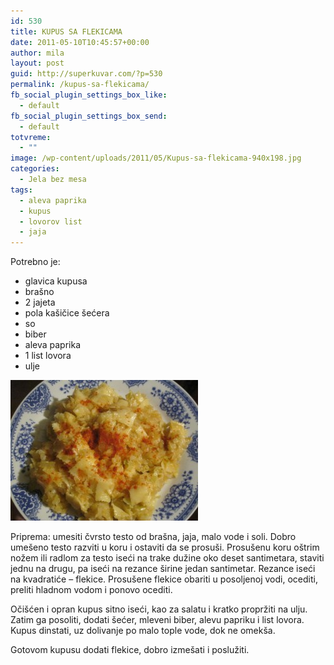 ```yaml
---
id: 530
title: KUPUS SA FLEKICAMA
date: 2011-05-10T10:45:57+00:00
author: mila
layout: post
guid: http://superkuvar.com/?p=530
permalink: /kupus-sa-flekicama/
fb_social_plugin_settings_box_like:
  - default
fb_social_plugin_settings_box_send:
  - default
totvreme:
  - ""
image: /wp-content/uploads/2011/05/Kupus-sa-flekicama-940x198.jpg
categories:
  - Jela bez mesa
tags:
  - aleva paprika
  - kupus
  - lovorov list
  - jaja
---
```

Potrebno je:

  * glavica kupusa
  * brašno
  * 2 jajeta
  * pola kašičice šećera
  * so
  * biber
  * aleva paprika
  * 1 list lovora
  * ulje

<img class="alignnone size-medium wp-image-4635" title="Kupus sa flekicama" src="/wp-content/uploads/2011/05/Kupus-sa-flekicama-300x225.jpg" alt="" width="300" height="225" /> 

Priprema: umesiti čvrsto testo od brašna, jaja, malo vode i soli. Dobro umešeno testo razviti u koru i ostaviti da se prosuši. Prosušenu koru oštrim nožem ili radlom za testo iseći na trake dužine oko deset santimetara, staviti jednu na drugu, pa iseći na rezance širine jedan santimetar. Rezance iseći na kvadratiće – flekice. Prosušene flekice obariti u posoljenoj vodi, ocediti, preliti hladnom vodom i ponovo ocediti.

Očišćen i opran kupus sitno iseći, kao za salatu i kratko propržiti na ulju. Zatim ga posoliti, dodati šećer, mleveni biber, alevu papriku i list lovora. Kupus dinstati, uz dolivanje po malo tople vode, dok ne omekša.

Gotovom kupusu dodati flekice, dobro izmešati i poslužiti.
